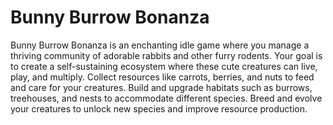 # Bunny Burrow Bonanza
 Bunny Burrow Bonanza is an enchanting idle game where you manage a thriving community of adorable rabbits and other furry rodents. Your goal is to create a self-sustaining ecosystem where these cute creatures can live, play, and multiply. Collect resources like carrots, berries, and nuts to feed and care for your creatures. Build and upgrade habitats such as burrows, treehouses, and nests to accommodate different species. Breed and evolve your creatures to unlock new species and improve resource production.

